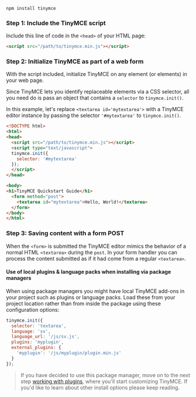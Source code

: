 
```
npm install tinymce
```

### Step 1: Include the TinyMCE script

Include this line of code in the `<head>` of your HTML page:

```html
<script src="/path/to/tinymce.min.js"></script>
```

### Step 2: Initialize TinyMCE as part of a web form

With the script included, initialize TinyMCE on any element (or elements) in your web page.

Since TinyMCE lets you identify replaceable elements via a CSS selector, all you need do is pass an object that contains a `selector` to `tinymce.init()`.

In this example, let's replace `<textarea id='mytextarea'>` with a TinyMCE editor instance by passing the selector `'#mytextarea'` to `tinymce.init()`.

```html
<!DOCTYPE html>
<html>
<head>
  <script src="/path/to/tinymce.min.js"></script>
  <script type="text/javascript">
  tinymce.init({
    selector: '#mytextarea'
  });
  </script>
</head>

<body>
<h1>TinyMCE Quickstart Guide</h1>
  <form method="post">
    <textarea id="mytextarea">Hello, World!</textarea>
  </form>
</body>
</html>
```

### Step 3: Saving content with a form POST

When the `<form>` is submitted the TinyMCE editor mimics the behavior of a normal HTML `<textarea>` during the `post`. In your form handler you can process the content submitted as if it had come from a regular `<textarea>`.

#### Use of local plugins & language packs when installing via package managers

When using package managers you might have local TinyMCE add-ons in your project such as plugins or language packs. Load these from your project location rather than from inside the package using these configuration options:

```js
tinymce.init({
  selector: 'textarea',
  language: 'sv',
  language_url: '/js/sv.js',
  plugins: 'myplugin',
  external_plugins: {
    'myplugin': '/js/myplugin/plugin.min.js'
  }
});
```

> If you have decided to use this package manager, move on to the next step [working with plugins](../work-with-plugins/), where you'll start customizing TinyMCE. If you'd like to learn about other install options please keep reading.

